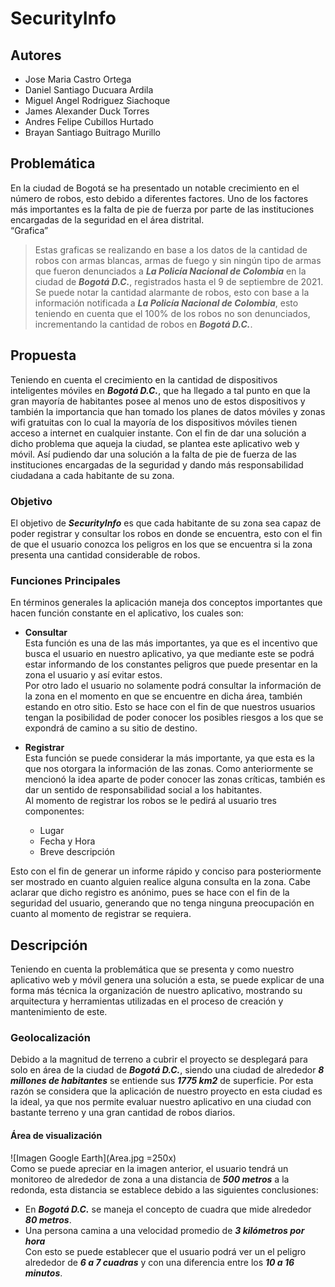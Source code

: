 # SecurityInfo

## Autores
* Jose Maria Castro Ortega
* Daniel Santiago Ducuara Ardila
* Miguel Angel Rodriguez Siachoque
* James Alexander Duck Torres
* Andres Felipe Cubillos Hurtado
* Brayan Santiago Buitrago Murillo

## Problemática
En la ciudad de Bogotá se ha presentado un notable crecimiento en el número de robos, esto debido a diferentes factores. Uno de los factores más importantes es la falta de pie de fuerza por parte de las instituciones encargadas de la seguridad en el área distrital. <br/>
“Grafica” <br/>
> Estas graficas se realizando en base a los datos de la cantidad de robos con armas blancas, armas de fuego y sin ningún tipo de armas que fueron denunciados a ___La Policía Nacional de Colombia___ en la ciudad de ___Bogotá D.C.___, registrados hasta el 9 de septiembre de 2021.
Se puede notar la cantidad alarmante de robos, esto con base a la información notificada a ___La Policía Nacional de Colombia___, esto teniendo en cuenta que el 100% de los robos no son denunciados, incrementando la cantidad de robos en ___Bogotá D.C.___.

## Propuesta
Teniendo en cuenta el crecimiento en la cantidad de dispositivos inteligentes móviles en ___Bogotá D.C.___, que ha llegado a tal punto en que la gran mayoría de habitantes posee al menos uno de estos dispositivos y también la importancia que han tomado los planes de datos móviles y zonas wifi gratuitas con lo cual la mayoría de los dispositivos móviles tienen acceso a internet en cualquier instante.
Con el fin de dar una solución a dicho problema que aqueja la ciudad, se plantea este aplicativo web y móvil. Así pudiendo dar una solución a la falta de pie de fuerza de las instituciones encargadas de la seguridad y dando más responsabilidad ciudadana a cada habitante de su zona.

### Objetivo
El objetivo de ___SecurityInfo___ es que cada habitante de su zona sea capaz de poder registrar y consultar los robos en donde se encuentra, esto con el fin de que el usuario conozca los peligros en los que se encuentra si la zona presenta una cantidad considerable de robos.
### Funciones Principales
En términos generales la aplicación maneja dos conceptos importantes que hacen función constante en el aplicativo, los cuales son:
* **Consultar** <br/>
Esta función es una de las más importantes, ya que es el incentivo que busca el usuario en nuestro aplicativo, ya que mediante este se podrá estar informando de los constantes peligros que puede presentar en la zona el usuario y así evitar estos. <br/>
Por otro lado el usuario no solamente podrá consultar la información de la zona en el momento en que se encuentre en dicha área, también estando en otro sitio. Esto se hace con el fin de que nuestros usuarios tengan la posibilidad de poder conocer los posibles riesgos a los que se expondrá de camino a su sitio de destino.

* **Registrar** <br/>
Esta función se puede considerar la más importante, ya que esta es la que nos otorgara la información de las zonas. Como anteriormente se mencionó la idea aparte de poder conocer las zonas críticas, también es dar un sentido de responsabilidad social a los habitantes. <br/>
Al momento de registrar los robos se le pedirá al usuario tres componentes:
  * Lugar
  * Fecha y Hora
  * Breve descripción
  
Esto con el fin de generar un informe rápido y conciso para posteriormente ser mostrado en cuanto alguien realice alguna consulta en la zona. Cabe aclarar que dicho registro es anónimo, pues se hace con el fin de la seguridad del usuario, generando que no tenga ninguna preocupación en cuanto al momento de registrar se requiera.

## Descripción
Teniendo en cuenta la problemática que se presenta y como nuestro aplicativo web y móvil genera una solución a esta, se puede explicar de una forma más técnica la organización de nuestro aplicativo, mostrando su arquitectura y herramientas utilizadas en el proceso de creación y mantenimiento de este.

### Geolocalización
Debido a la magnitud de terreno a cubrir el proyecto se desplegará para solo en área de la ciudad de ___Bogotá D.C.___, siendo una ciudad de alrededor ___8 millones de habitantes___ se entiende sus ___1775 km2___ de superficie. Por esta razón se considera que la aplicación de nuestro proyecto en esta ciudad es la ideal, ya que nos permite evaluar nuestro aplicativo en una ciudad con bastante terreno y una gran cantidad de robos diarios.
#### Área de visualización
![Imagen Google Earth](Area.jpg =250x) <br/>
Como se puede apreciar en la imagen anterior, el usuario tendrá un monitoreo de alrededor de zona a una distancia de ___500 metros___ a la redonda, esta distancia se establece debido a las siguientes conclusiones:
*	En ___Bogotá D.C.___ se maneja el concepto de cuadra que mide alrededor ___80 metros___. 
*	Una persona camina a una velocidad promedio de ___3 kilómetros por hora___ <br/>
Con esto se puede establecer que el usuario podrá ver un el peligro alrededor de ___6 a 7 cuadras___ y con una diferencia entre los ___10 a 16 minutos___.
